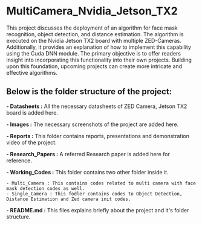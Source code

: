 # MultiCamera_Nvidia_Jetson_TX2

This project discusses the deployment of an algorithm for face mask recognition, object detection, and distance estimation. The algorithm is executed on the Nvidia Jetson TX2 board with multiple ZED-Cameras. Additionally, it provides an explanation of how to implement this capability using the Cuda DNN module. The primary objective is to offer readers insight into incorporating this functionality into their own projects. Building upon this foundation, upcoming projects can create more intricate and effective algorithms.

## Below is the folder structure of the project:

**- Datasheets :** All the necessary datasheets of ZED Camera, Jetson TX2 board is added here.

**- Images :** The necessary screenshots of the project are added here.

**- Reports :** This folder contains reports, presentations and demonstration video of the project.

**- Research_Papers :** A referred Research paper is added here for reference.

**- Working_Codes :** This folder contains two other folder inside it.

	- Multi_Camera : This contains codes related to multi camera with face mask detection codes as well.
	- Single_Camera : This fodler contains codes to Object Detection, Distance Estimation and Zed camera init codes.
 
**- README.md :** This files explains briefly about the project and it's folder structure.
